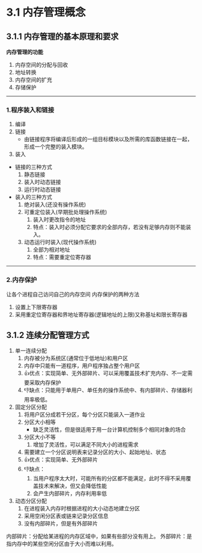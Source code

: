 # 3.1 内存管理概念
## 3.1.1 内存管理的基本原理和要求

**内存管理的功能**
1. 内存空间的分配与回收
2. 地址转换
3. 内存空间的扩充
4. 存储保护


***
### 1.程序装入和链接
1. 编译
2. 链接
   - 由链接程序将编译后形成的一组目标模块以及所需的库函数链接在一起，形成一个完整的装入模块。
3. 装入
- 链接的三种方式
   1. 静态链接
   2. 装入时动态链接
   3. 运行时动态链接
- 装入的三种方式
   1. 绝对装入(还没有操作系统)
   2. 可重定位装入(早期批处理操作系统)
      1. 装入时更改指令的地址
      2. 特点：装入时必须分配它要求的全部内存，若没有足够内存则不能装入。
   3. 动态运行时装入(现代操作系统)
      1. 全部为相对地址
      2. 特点：需要重定位寄存器
***
### 2.内存保护
让各个进程自己访问自己的内存空间
内存保护的两种方法
1. 设置上下限寄存器
2. 采用重定位寄存器和界地址寄存器(逻辑地址的上限)又称基址和限长寄存器

## 3.1.2 连续分配管理方式
1. 单一连续分配
   1. 内存被分为系统区(通常位于低地址)和用户区
   2. 内存中只能有一道程序，用户程序独占整个用户区
   3. 👍优点：实现简单、无外部碎片、可以采用覆盖技术扩充内存、不一定需要采取内存保护
   4. 👎缺点：只能用于单用户、单任务的操作系统中、有内部碎片、存储器利用率极低。
2. 固定分区分配
   1. 将用户区分成若干分区，每个分区只能装入一道作业
   2. 分区大小相等
      - 缺乏灵活性，但是很适用于用一台计算机控制多个相同对象的场合
   3. 分区大小不等
      1. 增加了灵活性，可以满足不同大小的进程需求
   4. 需要建立一个分区说明表来记录分区的大小、起始地址、状态
   5. 👍优点：实现简单、无外部碎片
   6. 👎缺点：
      1. 当用户程序太大时，可能所有的分区都不能满足，此时不得不采用覆盖技术来解决，但又会降低性能
      2. 会产生内部碎片，内存利用率低
3. 动态分区分配
   1. 在进程装入内存时根据进程的大小动态地建立分区
   2. 采用空闲分区表或链来记录分区信息
   3. 没有内部碎片，但是有外部碎片

内部碎片：分配给某进程的内存区域中，如果有些部分没有用上。
外部碎片：是指内存中的某些空闲分区由于大小而难以利用。